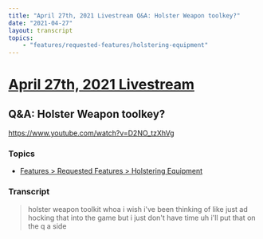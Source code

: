 ```yaml
---
title: "April 27th, 2021 Livestream Q&A: Holster Weapon toolkey?"
date: "2021-04-27"
layout: transcript
topics:
    - "features/requested-features/holstering-equipment"
---
```

# [April 27th, 2021 Livestream](../2021-04-27.md)
## Q&A: Holster Weapon toolkey?
https://www.youtube.com/watch?v=D2NO_tzXhVg

### Topics
* [Features > Requested Features > Holstering Equipment](../topics/features/requested-features/holstering-equipment.md)

### Transcript

> holster weapon toolkit whoa i wish i've been thinking of like just ad hocking that into the game but i just don't have time uh i'll put that on the q a side
